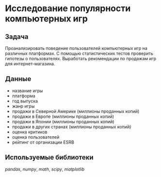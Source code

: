 # Исследование популярности компьютерных игр

## Задача 

Проанализировать поведение пользователей компьютерных игр на различных платформах. С помощью статистических тестов проверить гипотезы о пользователях. Выработать рекомендации по продажам игр для интернет-магазина.

## Данные

- название игры
- платформа
- год выпуска
- жанр игры
- продажи в Северной Америке (миллионы проданных копий)
- продажи в Европе (миллионы проданных копий)
- продажи в Японии (миллионы проданных копий)
- продажи в других странах (миллионы проданных копий)
- оценка критиков
- оценка пользователей
- рейтинг от организации ESRB
 
 ## Используемые библиотеки
 
 *pandas*, *numpy*, *math*, *scipy*, *matplotlib*